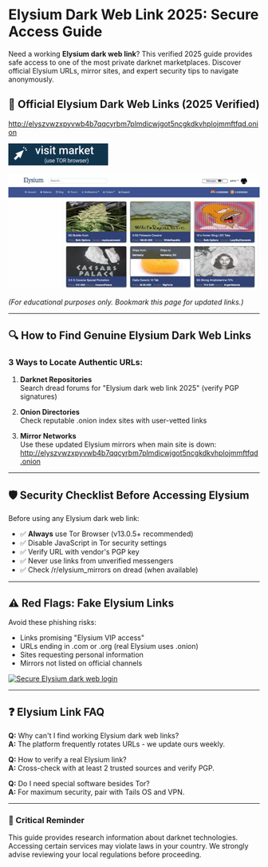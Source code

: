 # Elysium Dark Web Link 2025: Secure Access Guide

Need a working **Elysium dark web link**? This verified 2025 guide provides safe access to one of the most private darknet marketplaces. Discover official Elysium URLs, mirror sites, and expert security tips to navigate anonymously.

## 🔗 Official Elysium Dark Web Links (2025 Verified)

http://elyszvwzxpyvwb4b7qqcyrbm7plmdicwjgot5ncgkdkvhplojmmftfqd.onion

[<img src="/default/column.webp" width="200" alt="Click for Elysium dark web link">](http://elyszvwzxpyvwb4b7qqcyrbm7plmdicwjgot5ncgkdkvhplojmmftfqd.onion)

<a href="http://elyszvwzxpyvwb4b7qqcyrbm7plmdicwjgot5ncgkdkvhplojmmftfqd.onion"><img src="/default/matrix.webp" alt="Verified Elysium dark web portal" style="max-width: 100%;"></a>

*(For educational purposes only. Bookmark this page for updated links.)*

---

## 🔍 How to Find Genuine Elysium Dark Web Links

### 3 Ways to Locate Authentic URLs:
1. **Darknet Repositories**  
   Search dread forums for "Elysium dark web link 2025" (verify PGP signatures)

2. **Onion Directories**  
   Check reputable .onion index sites with user-vetted links

3. **Mirror Networks**  
   Use these updated Elysium mirrors when main site is down:  
   http://elyszvwzxpyvwb4b7qqcyrbm7plmdicwjgot5ncgkdkvhplojmmftfqd.onion

---

## 🛡️ Security Checklist Before Accessing Elysium

Before using any Elysium dark web link:
- ✅ **Always** use Tor Browser (v13.0.5+ recommended)
- ✅ Disable JavaScript in Tor security settings
- ✅ Verify URL with vendor's PGP key
- ✅ Never use links from unverified messengers
- ✅ Check /r/elysium_mirrors on dread (when available)

---

## ⚠️ Red Flags: Fake Elysium Links

Avoid these phishing risks:
- Links promising "Elysium VIP access"
- URLs ending in .com or .org (real Elysium uses .onion)
- Sites requesting personal information
- Mirrors not listed on official channels

<a href="http://elyszvwzxpyvwb4b7qqcyrbm7plmdicwjgot5ncgkdkvhplojmmftfqd.onion"><img src="/default/1ogin.png" alt="Secure Elysium dark web login" style="max-width: 100%;"></a>

---

## ❓ Elysium Link FAQ

**Q:** Why can't I find working Elysium dark web links?  
**A:** The platform frequently rotates URLs - we update ours weekly.

**Q:** How to verify a real Elysium link?  
**A:** Cross-check with at least 2 trusted sources and verify PGP.

**Q:** Do I need special software besides Tor?  
**A:** For maximum security, pair with Tails OS and VPN.

---

### 📌 Critical Reminder  
This guide provides research information about darknet technologies. Accessing certain services may violate laws in your country. We strongly advise reviewing your local regulations before proceeding.

